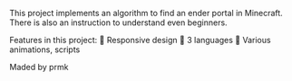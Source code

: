 This project implements an algorithm to find an ender portal in Minecraft. There is also an instruction to understand even beginners.

Features in this project: 🔸 Responsive design 🔸 3 languages 🔸 Various animations, scripts

Maded by prmk
